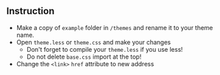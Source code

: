 ## Instruction
- Make a copy of `example` folder in `/themes` and rename it to your theme name.
- Open `theme.less` or `theme.css` and make your changes
   - Don't forget to compile your `theme.less` if you use less!
   - Do not delete `base.css` import at the top!
-  Change the `<link>` `href` attribute to new address